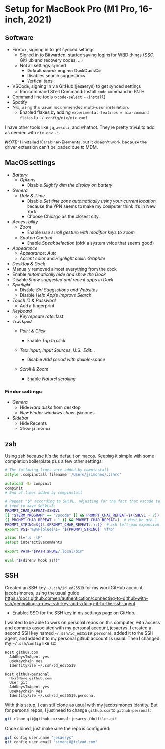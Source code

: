 # Setup for MacBook Pro (M1 Pro, 16-inch, 2021)

## Software

* Firefox, signing in to get synced settings
  * Signed in to Bitwarden, started saving logins for WBD things (SSO, GitHub
    and recovery codes, ...)
  * Not all settings synced
    * Default search engine: DuckDuckGo
    * Disables search suggestions
    * Vertical tabs
* VSCode, signing in via GitHub (jesaerys) to get synced settings
  * Ran command Shell Command: Install `code` command in PATH
* Command line tools (`xcode-select --install`)
* Spotify
* Nix, using the usual recommended multi-user installation.
  * Enabled flakes by adding `experimental-features = nix-command flakes` to
    `~/.config/nix/nix.conf`

I have other tools like `jq`, `awscli`, and whatnot. They're pretty trivial to
add as needed with `nix-env -i`.

***NOTE:*** I installed Karabiner-Elements, but it doesn't work because the
driver extension can't be loaded due to MDM.

## MacOS settings

* *Battery*
  * *Options*
    * Disable *Slightly dim the display on battery*
* *General*
  * *Date & Time*
    * Disable *Set time zone automatically using your current location* because
      the VPN seems to make my computer think it's in New York.
    * Choose Chicago as the closest city.
* *Accessibility*
  * *Zoom*
    * Enable *Use scroll gesture with modifier keys to zoom*
  * *Spoken Content*
    * Enable *Speak selection* (pick a system voice that seems good)
* *Appearance*
  * *Appearance*: *Auto*
  * *Accent color* and *Highlight color*: *Graphite*
*  *Desktop & Dock*
  * Manually removed almost everything from the dock
  * Enable *Automatically hide and show the Dock*
  * Disable *Show suggested and recent apps in Dock*
* *Spotlight*
  * Disable *Siri Suggestions and Websites*
  * Disable *Help Apple Improve Search*
* *Touch ID & Password*
  * Add a fingerprint
* *Keyboard*
  * *Key repeate rate*: fast
* *Trackpad*
  * *Point & Click*
    * Enable *Tap to click*
  * *Text Input*, *Input Sources*, U.S., *Edit…*
    * Disable *Add period with double-space*
    
  * *Scroll & Zoom*
    * Enable *Natural scrolling*

### Finder settings

* *General*
  * Hide *Hard disks* from desktop
  * *New Finder windows show*: jsimones
* *Sidebar*
  * Hide Recents
  * Show jsimones

## zsh

Using zsh because it's the default on macos. Keeping it simple with some
completion boilerplate plus a few other settings:

```zsh
# The following lines were added by compinstall
zstyle :compinstall filename '/Users/jsimones/.zshrc'

autoload -Uz compinit
compinit
# End of lines added by compinstall

# Repeat "❯" according to SHLVL, adjusting for the fact that vscode terminals
# tend to have SHLVL=3:
PROMPT_CHAR_REPEAT=$SHLVL
[[ "$TERM_PROGRAM" == "vscode" ]] && PROMPT_CHAR_REPEAT=$((SHLVL - 2))
(( PROMPT_CHAR_REPEAT < 1 )) && PROMPT_CHAR_REPEAT=1  # Must be gte 1
PROMPT_STRING=${(l:$PROMPT_CHAR_REPEAT::❯:)}  # zsh left-pad expansion
export PS1='%B%F{blue}%1~ '${PROMPT_STRING}' %f%b'

alias ll='ls -lF'
setopt interactivecomments

export PATH="$PATH:$HOME/.local/bin"

eval "$(direnv hook zsh)"
```

## SSH

Created an SSH key `~/.ssh/id_ed25519` for my work GitHub account, jacobsimones,
using the usual guide
https://docs.github.com/en/authentication/connecting-to-github-with-ssh/generating-a-new-ssh-key-and-adding-it-to-the-ssh-agent.

* Enabled SSO for the SSH key in my settings page on GitHub.

I wanted to be able to work on personal repos on this computer, with access and
commits associated with my personal account, jesaerys. I created a second SSH
key named `~/.ssh/id_ed25519.personal`, added it to the SSH agent, and added it
to my personal github account as usual. Then I changed my `~/.ssh/config` like
so:

```
Host github.com
  AddKeysToAgent yes
  UseKeychain yes
  IdentityFile ~/.ssh/id_ed25519

Host github-personal
  HostName github.com
  User git
  AddKeysToAgent yes
  UseKeychain yes
  IdentityFile ~/.ssh/id_ed25519.personal
```

With this setup, I can still clone as usual with my jacobsimones identity. But
for personal repos, I just need to change `github.com` to `github-personal`:

```sh
git clone git@github-personal:jesaerys/dotfiles.git
```

Once cloned, just make sure the repo is configured:

```sh
git config user.name "jesaerys"
git config user.email "simonj0@icloud.com"
```
